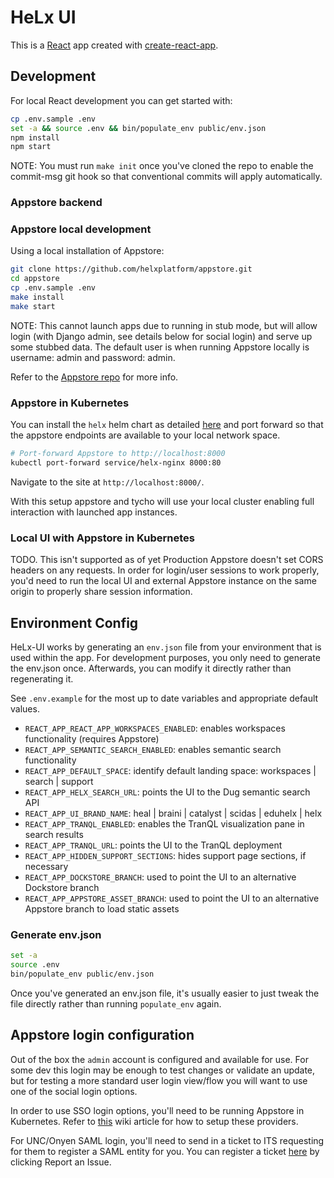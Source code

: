 # HeLx UI

This is a [React](reactjs.org/) app created with [create-react-app](https://create-react-app.dev/).

## Development

For local React development you can get started with:

```bash
cp .env.sample .env
set -a && source .env && bin/populate_env public/env.json
npm install
npm start
```

NOTE: You must run `make init` once you've cloned the repo to enable the commit-msg git hook so that conventional commits will apply automatically.

### Appstore backend

### Appstore local development

Using a local installation of Appstore:

```bash
git clone https://github.com/helxplatform/appstore.git
cd appstore
cp .env.sample .env
make install
make start
```

NOTE: This cannot launch apps due to running in stub mode, but will allow login (with
Django admin, see details below for social login) and serve up some stubbed data.
The default user is when running Appstore locally is username: admin and password: admin.

Refer to the [Appstore repo](https://github.com/helxplatform/appstore/) for more info.

### Appstore in Kubernetes

You can install the `helx` helm chart as detailed [here](https://github.com/helxplatform/helm-charts/blob/develop/deploy-helx.md)
and port forward so that the appstore endpoints are available to your local network space.

```bash
# Port-forward Appstore to http://localhost:8000
kubectl port-forward service/helx-nginx 8000:80
```

Navigate to the site at `http://localhost:8000/`.

With this setup appstore and tycho will use your local cluster enabling full
interaction with launched app instances.

### Local UI with Appstore in Kubernetes

TODO. This isn't supported as of yet Production Appstore doesn't set CORS
headers on any requests. In order for login/user sessions to work properly,
you'd need to run the local UI and external Appstore instance on the same origin
to properly share session information.

## Environment Config

HeLx-UI works by generating an `env.json` file from your environment that is used within the app.
For development purposes, you only need to generate the env.json once. Afterwards, you can modify it
directly rather than regenerating it.

See `.env.example` for the most up to date variables and appropriate default values.
- `REACT_APP_REACT_APP_WORKSPACES_ENABLED`: enables workspaces functionality (requires Appstore)
- `REACT_APP_SEMANTIC_SEARCH_ENABLED`: enables semantic search functionality
- `REACT_APP_DEFAULT_SPACE`: identify default landing space: workspaces | search | support
- `REACT_APP_HELX_SEARCH_URL`: points the UI to the Dug semantic search API
- `REACT_APP_UI_BRAND_NAME`: heal | braini | catalyst | scidas | eduhelx | helx
- `REACT_APP_TRANQL_ENABLED`: enables the TranQL visualization pane in search results
- `REACT_APP_TRANQL_URL`: points the UI to the TranQL deployment
- `REACT_APP_HIDDEN_SUPPORT_SECTIONS`: hides support page sections, if necessary
- `REACT_APP_DOCKSTORE_BRANCH`: used to point the UI to an alternative Dockstore branch
- `REACT_APP_APPSTORE_ASSET_BRANCH`: used to point the UI to an alternative Appstore branch to load static assets

### Generate env.json

```bash
set -a
source .env
bin/populate_env public/env.json
```

Once you've generated an env.json file, it's usually easier to just tweak the file directly
rather than running `populate_env` again.

## Appstore login configuration

Out of the box the `admin` account is configured and available for use. For
some dev this login may be enough to test changes or validate an update, but
for testing a more standard user login view/flow you will want to use one
of the social login options.

In order to use SSO login options, you'll need to be running Appstore in Kubernetes.
Refer to [this](https://wiki.renci.org/index.php?title=Kubernetes_Cloud/Helx#OAuth_Setup_for_HeLx_Authentication)
wiki article for how to setup these providers.

For UNC/Onyen SAML login, you'll need to send in a ticket to ITS requesting for them to register a SAML entity for you.
You can register a ticket [here](https://help.unc.edu/sp) by clicking Report an Issue.

